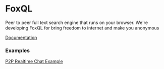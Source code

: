 # FoxQL
Peer to peer full text search engine that runs on your browser. 
We're developing FoxQL for bring freedom to internet and make you anonymous

[Documentation](https://foxql.github.io/foxql "Documentation")

### Examples

[P2P Realtime Chat Example](https://codepen.io/foxql/pen/jOyVLXp "P2P Realtime Chat Example")